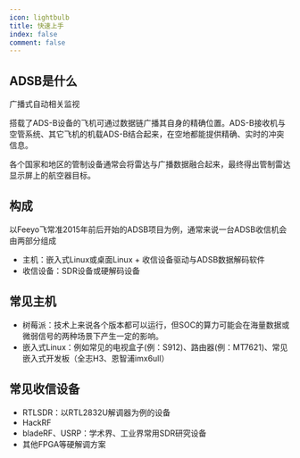 ```yaml
---
icon: lightbulb
title: 快速上手
index: false
comment: false
---
```


## ADSB是什么

广播式自动相关监视

搭载了ADS-B设备的飞机可通过数据链广播其自身的精确位置。ADS-B接收机与空管系统、其它飞机的机载ADS-B结合起来，在空地都能提供精确、实时的冲突信息。

各个国家和地区的管制设备通常会将雷达与广播数据融合起来，最终得出管制雷达显示屏上的航空器目标。

## 构成

以Feeyo飞常准2015年前后开始的ADSB项目为例，通常来说一台ADSB收信机会由两部分组成

- 主机：嵌入式Linux或桌面Linux + 收信设备驱动与ADSB数据解码软件
- 收信设备：SDR设备或硬解码设备

## 常见主机

- 树莓派：技术上来说各个版本都可以运行，但SOC的算力可能会在海量数据或微弱信号的两种场景下产生一定的影响。
- 嵌入式Linux：例如常见的电视盒子(例：S912)、路由器(例：MT7621)、常见嵌入式开发板（全志H3、恩智浦imx6ull）

## 常见收信设备

- RTLSDR：以RTL2832U解调器为例的设备
- HackRF
- bladeRF、USRP：学术界、工业界常用SDR研究设备
- 其他FPGA等硬解调方案

